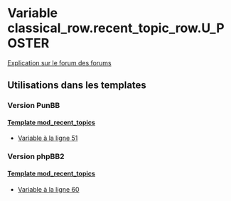 # Variable classical_row.recent_topic_row.U_POSTER
[Explication sur le forum des forums](http://forum.forumactif.com/t294113-listing-des-variables#classical_row.recent_topic_row.U_POSTER)
## Utilisations dans les templates
### Version PunBB
#### [Template mod_recent_topics](punbb/mod_recent_topics.md)
* [Variable à la ligne 51](../punbb/mod_recent_topics.tpl#L51)
### Version phpBB2
#### [Template mod_recent_topics](subsilver/mod_recent_topics.md)
* [Variable à la ligne 60](../subsilver/mod_recent_topics.tpl#L60)